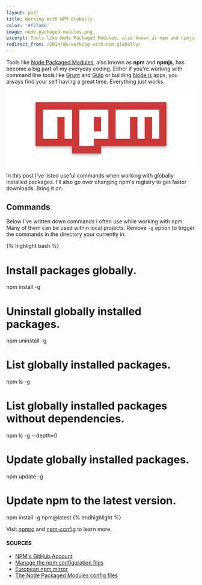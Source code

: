 ```yaml
---
layout: post
title: Working With NPM Globally
color: '#f27a86'
image: node-packaged-modules.png
excerpt: Tools like Node Packaged Modules, also known as npm and npmjs, has become a big part of my everyday coding. Either if you're working with command line tools like Grunt and Gulp or building Node.js apps, you always find your self having a great time. Everything just works.
redirect_from: /2014/06/working-with-npm-globally/
---
```


Tools like [Node Packaged Modules](https://npmjs.org/), also known as **npm** and **npmjs**, has become a big part of my everyday coding. Either if you're working with command line tools like [Grunt](http://gruntjs.com/) and [Gulp](http://gulpjs.com/) or building [Node.js](http://nodejs.org/) apps, you always find your self having a great time. Everything just works.

[<img src="/images/node-packaged-modules.png" alt="{{title}}">](/images/node-packaged-modules.png)

In this post I've listed useful commands when working with globally installed packages. I'll also go over changing npm's registry to get faster downloads. Bring it on.

## Commands

Below I've written down commands I often use while working with npm. Many of them can be used within local projects. Remove `-g` option  to trigger the commands in the directory your currently in.

{% highlight bash %}
# Install packages globally.
npm install -g <package-name>

# Uninstall globally installed packages.
npm uninstall -g <package-name>

# List globally installed packages.
npm ls -g

# List globally installed packages without dependencies.
npm ls -g --depth=0

# Update globally installed packages.
npm update -g

# Update npm to the latest version.
npm install -g npm@latest
{% endhighlight %}

Visit [npmrc](https://npmjs.org/doc/files/npmrc.html) and [npm-config](https://npmjs.org/doc/config.html) to learn more.

#### SOURCES
- [NPM's GitHub Account](https://github.com/npm)
- [Manage the npm configuration files](https://npmjs.org/doc/files/npmrc.html)
- [European npm mirror](http://npmjs.eu/)
- [The Node Packaged Modules config files](https://npmjs.org/doc/files/npmrc.html)
